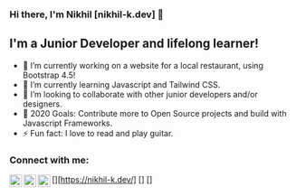 ### Hi there, I'm Nikhil [nikhil-k.dev] 👋

## I'm a Junior Developer and lifelong learner!

- 🔭 I’m currently working on a website for a local restaurant, using Bootstrap 4.5!
- 🌱 I’m currently learning Javascript and Tailwind CSS.
- 👯 I’m looking to collaborate with other junior developers and/or designers.
- 🥅 2020 Goals: Contribute more to Open Source projects and build with Javascript Frameworks.
- ⚡ Fun fact: I love to read and play guitar.

### Connect with me:

[<img align="left" alt="codeSTACKr.com" width="22px" src="https://nikhil-k.dev/" />][https://nikhil-k.dev/]
[<img align="left" alt="codeSTACKr | Twitter" width="22px" src="https://twitter.com/nikl_0"/>]
[<img align="left" alt="codeSTACKr | LinkedIn" width="22px" src="https://www.linkedin.com/in/nikhil-ka/?lipi=urn%3ali%3apage%3ad_flagship3_feed%3bdrj9abvlqryzl4af5abpla%3d%3d"/>]

<br />
